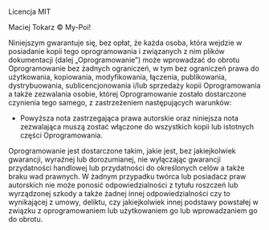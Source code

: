 Licencja MIT

Maciej Tokarz © My-Poi!
 
Niniejszym gwarantuje się, bez opłat, że każda osoba, która wejdzie w posiadanie kopii tego oprogramowania i związanych z nim plików dokumentacji (dalej „Oprogramowanie”) może wprowadzać do obrotu Oprogramowanie bez żadnych ograniczeń, w tym bez ograniczeń prawa do użytkowania, kopiowania, modyfikowania, łączenia, publikowania, dystrybuowania, sublicencjonowania i/lub sprzedaży kopii Oprogramowania a także zezwalania osobie, której Oprogramowanie zostało dostarczone czynienia tego samego, z zastrzeżeniem następujących warunków: 

- Powyższa nota zastrzegająca prawa autorskie oraz niniejsza nota zezwalająca muszą zostać włączone do wszystkich kopii lub istotnych części Oprogramowania. 

Oprogramowanie jest dostarczone takim, jakie jest, bez jakiejkolwiek gwarancji, wyraźnej lub dorozumianej, nie wyłączając gwarancji przydatności handlowej lub przydatności do określonych celów a także braku wad prawnych. W żadnym przypadku twórca lub posiadacz praw autorskich nie może ponosić odpowiedzialności z tytułu roszczeń lub wyrządzonej szkody a także żadnej innej odpowiedzialności czy to wynikającej z umowy, deliktu, czy jakiejkolwiek innej podstawy powstałej w związku z oprogramowaniem lub użytkowaniem go lub wprowadzaniem go do obrotu.